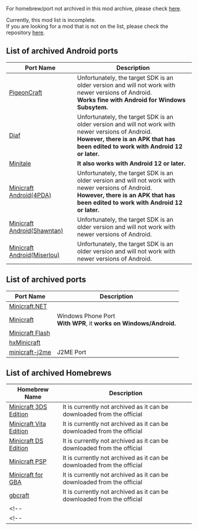 
For homebrew/port not archived in this mod archive, please check [here](https://github.com/FurnishedChunk/Minicraft-Mod-Archives/blob/master/README.md#unarchived-mod-list).  

Currently, this mod list is incomplete.  
If you are looking for a mod that is not on the list, please check the repository [here](https://github.com/FurnishedChunk/Minicraft-Mod-Archives/tree/master/Minicraft%20Ports/).  

## List of archived Android ports
| Port Name | Description |
| ---- | ---- |
| [PigeonCraft](https://github.com/FurnishedChunk/Minicraft-Mod-Archives/tree/master/Minicraft%20Ports/Minicraft%20Android/PigeonCraft/Readme.md) | Unfortunately, the target SDK is an older version and will not work with newer versions of Android.<br>**Works fine with Android for Windows Subsytem.**|
| [Diaf](https://github.com/FurnishedChunk/Minicraft-Mod-Archives/tree/master/Minicraft%20Ports/Minicraft%20Android/diaf/Readme.md) | Unfortunately, the target SDK is an older version and will not work with newer versions of Android.<br>**However, there is an APK that has been edited to work with Android 12 or later.**|
| [Minitale](https://github.com/FurnishedChunk/Minicraft-Mod-Archives/tree/master/Minicraft%20Ports/Minicraft%20Android/MiniTale/readme.md) | **It also works with Android 12 or later.** |
| [Minicraft Android(4PDA)](https://github.com/FurnishedChunk/Minicraft-Mod-Archives/tree/master/Minicraft%20Ports/Minicraft%20Android/Minicraft-4PDA/readme.md) | Unfortunately, the target SDK is an older version and will not work with newer versions of Android.<br>**However, there is an APK that has been edited to work with Android 12 or later.** |
| [Minicraft Android(Shawntan)](https://github.com/FurnishedChunk/Minicraft-Mod-Archives/tree/master/Minicraft%20Ports/Minicraft%20Android/Minicraft-Shawntan-Port/readme.md) | Unfortunately, the target SDK is an older version and will not work with newer versions of Android. |
| [Minicraft Android(Miserlou)](https://github.com/FurnishedChunk/Minicraft-Mod-Archives/tree/master/Minicraft%20Ports/Minicraft%20Android/Minicraft-Miserlou-Port/readme.md) | Unfortunately, the target SDK is an older version and will not work with newer versions of Android. |

## List of archived ports
| Port Name | Description |
| ---- | ---- |
| [Minicraft.NET](https://github.com/FurnishedChunk/Minicraft-Mod-Archives/tree/master/Minicraft%20Ports/MiniCraft.NET/Readme.md) |  |
| [Minicraft](https://github.com/FurnishedChunk/Minicraft-Mod-Archives/blob/master/Minicraft%20Ports/Minicraft%20Windows%20Phone/readme.md) | Windows Phone Port<br>**With WPR**, it **works on Windows/Android.**|
| [Minicraft Flash](https://github.com/FurnishedChunk/Minicraft-Mod-Archives/blob/master/Minicraft%20Ports/Minicraft%20Flash/readme.md) |  |
| [hxMinicraft](https://github.com/FurnishedChunk/Minicraft-Mod-Archives/blob/master/Minicraft%20Ports/hxMinicraft/readme.md) |  |
| [minicraft-j2me](https://github.com/FurnishedChunk/Minicraft-Mod-Archives/blob/master/Minicraft%20Ports/minicraft-j2me/readme.md) | J2ME Port |

## List of archived Homebrews
| Homebrew Name | Description |
| ---- | ---- |
| [Minicraft 3DS Edition](https://github.com/FurnishedChunk/Minicraft-Mod-Archives/tree/master/Minicraft%20Ports/Minicraft%20Homebrews/Minicraft%203DS%20Homebrew%20Edition/readme.md) | It is currently not archived as it can be downloaded from the official |
| [Minicraft Vita Edition](https://github.com/FurnishedChunk/Minicraft-Mod-Archives/tree/master/Minicraft%20Ports/Minicraft%20Homebrews/Minicraft%20PSVita%20Homebrew%20Edition/readme.md) | It is currently not archived as it can be downloaded from the official|
| [Minicraft DS Edition](https://github.com/FurnishedChunk/Minicraft-Mod-Archives/tree/master/Minicraft%20Ports/Minicraft%20Homebrews/Minicraft-DS/readme.md) | It is currently not archived as it can be downloaded from the official |
| [Minicraft PSP](https://github.com/FurnishedChunk/Minicraft-Mod-Archives/tree/master/Minicraft%20Ports/Minicraft%20Homebrews/Minicraft%20PSP/readme.md) | It is currently not archived as it can be downloaded from the official |
| [Minicraft for GBA](https://github.com/FurnishedChunk/Minicraft-Mod-Archives/tree/master/Minicraft%20Ports/Minicraft%20Homebrews/Minicraft%20for%20GBA/readme.md) | It is currently not archived as it can be downloaded from the official |
| [gbcraft](https://github.com/FurnishedChunk/Minicraft-Mod-Archives/tree/master/Minicraft%20Ports/Minicraft%20Homebrews/gbcraft/readme.md) | It is currently not archived as it can be downloaded from the official |
<!--| []() | |-->
<!-- | [](/readme.md) |  | -->